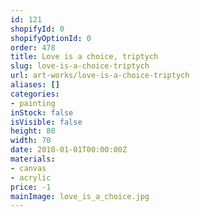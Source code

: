 ```yaml
---
id: 121
shopifyId: 0
shopifyOptionId: 0
order: 478
title: Love is a choice, triptych
slug: love-is-a-choice-triptych
url: art-works/love-is-a-choice-triptych
aliases: []
categories:
- painting
inStock: false
isVisible: false
height: 80
width: 70
date: 2010-01-01T00:00:00Z
materials:
- canvas
- acrylic
price: -1
mainImage: love_is_a_choice.jpg
---
```


